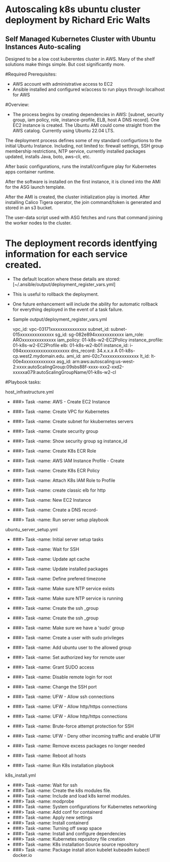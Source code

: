 # Autoscaling k8s ubuntu cluster deployment by Richard Eric Walts


Self Managed Kubernetes Cluster with Ubuntu Instances Auto-scaling
---
Designed to be a low cost kuberentes cluster in AWS.
Many of the shelf solutions make things simple. But cost significantly more.

#Required Prerequisites:
 - AWS account with administrative access to EC2
 - Ansible installed and configured w/access to run plays through localhost for AWS


#Overview:
- The process begins by creating dependencies in AWS: 
  [subnet, security group, iam policy, role, instance-profile, ELB, host A DNS record].
 One EC2 instance is created. The Ubuntu AMI could come straight from the AWS catalog.
  Currently using Ubuntu 22.04 LTS. 
 
 The deployment process defines some of my standard configurtions to the initial Ubuntu Instance. 
 Including, not limited to: firewall settings, SSH group membership restrictions, NTP service, currently installed packages updated, installs Java, boto, aws-cli, etc.

 After basic configurations, runs the install/configure play for Kubernetes apps container runtime.

 After the software is installed on the first instance, it is cloned into the AMI for the ASG launch template.

 After the AMI is created, the cluster initialization play is imorted. After installing Calico Tigera operator, the join command/token is generated and stored in an s3 bucket.  

 The user-data script used with ASG fetches and runs that command joining the worker nodes to the cluster.
 
# The deployment records identfying information for each service created.
 -  The default location where these details are stored: [~/.ansible/output/deployment_register_vars.yml]
 -  This is useful to rollback the deployment.
 -  One future enhancement will include the ability for automatic rollback for everything deployed in the event of a task failure.

 - Sample output/deployment_register_vars.yml

      vpc_id: vpc-03171xxxxxxxxxxxxxxx
      subnet_id: subnet-015xxxxxxxxxxxxxx
      sg_id: sg-082e894xxxxxxxxxxxx
      iam_role: AROxxxxxxxxxxxxxx
      iam_policy: 01-k8s-w2-EC2Policy
      instance_profile: 01-k8s-w2-EC2Profile
      elb: 01-k8s-w2-lb01
      instance_id: i-094xxxxxxxxxxxxxxxxxxxx
      dns_record: 34.x.x.x A 01-k8s-cp.west2.mydomain.edu.
      ami_id: ami-02c7xxxxxxxxxxxxxxx
      lt_id: lt-00e4xxxxxxxxxxxxx
      asg_id: arn:aws:autoscaling:us-west-2:xxxx:autoScalingGroup:09sbs88f-xxxx-xxx2-xxd2-xxxxxa079:autoScalingGroupName/01-k8s-w2-cl
 



#Playbook tasks:

host_infrastructure.yml
- ###> Task -name: AWS - Create EC2 Instance
- ###> Task -name: Create VPC for Kubernetes
- ###> Task -name: Create subnet for kkubernetes servers
- ###> Task -name: Create security group
- ###> Task -name: Show security group sg instance_id
- ###> Task -name: Create K8s ECR Role
- ###> Task -name: AWS IAM Instance Profile - Create
- ###> Task -name: Create K8s ECR Policy
- ###> Task -name: Attach K8s IAM Role to Profile
- ###> Task -name: create classic elb for http
- ###> Task -name: New EC2 Instance
- ###> Task -name: Create a DNS record-

- ###> Task -name: Run server setup playbook

ubuntu_server_setup.yml
 - ###> Task -name: Initial server setup tasks
 - ###> Task -name: Wait for SSH
 - ###> Task -name: Update apt cache
 - ###> Task -name: Update installed packages
 - ###> Task -name: Define prefered timezone
 - ###> Task -name: Make sure NTP service exists
 - ###> Task -name: Make sure NTP service is running
 - ###> Task -name: Create the ssh _group
 - ###> Task -name: Create the ssh _group
 - ###> Task -name: Make sure we have a 'sudo' group
 - ###> Task -name: Create a user with sudo privileges
 - ###> Task -name: Add ubuntu user to the allowed group
 - ###> Task -name: Set authorized key for remote user
 - ###> Task -name: Grant SUDO access
 - ###> Task -name: Disable remote login for root
 - ###> Task -name: Change the SSH port
 - ###> Task -name: UFW - Allow ssh connections
 - ###> Task -name: UFW - Allow http/https connections
 - ###> Task -name: UFW - Allow http/https connections
 - ###> Task -name: Brute-force attempt protection for SSH
 - ###> Task -name: UFW - Deny other incoming traffic and enable UFW
 - ###> Task -name: Remove excess packages no longer needed
 - ###> Task -name: Reboot all hosts

- ###> Task -name: Run K8s installation playbook

k8s_install.yml
 - ###> Task -name: Wait for ssh
 - ###> Task -name: Create the k8s modules file.
 - ###> Task -name: Include and load k8s kernel modules.
 - ###> Task -name: modprobe
 - ###> Task -name: System configurations for Kubernetes networking
 - ###> Task -name: Add conf for containerd
 - ###> Task -name: Apply new settings
 - ###> Task -name: Install containerd
 - ###> Task -name: Turning off swap space
 - ###> Task -name: Install and configure dependencies
 - ###> Task -name: Kubernetes repository file creation
 - ###> Task -name: K8s installation Source source repository
 - ###> Task -name: Package install ation kubelet kubeadm kubectl docker.io


